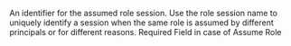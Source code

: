 An identifier for the assumed role session. Use the role session name to uniquely identify a session when the same role is assumed by different principals or for different reasons. Required Field in case of Assume Role